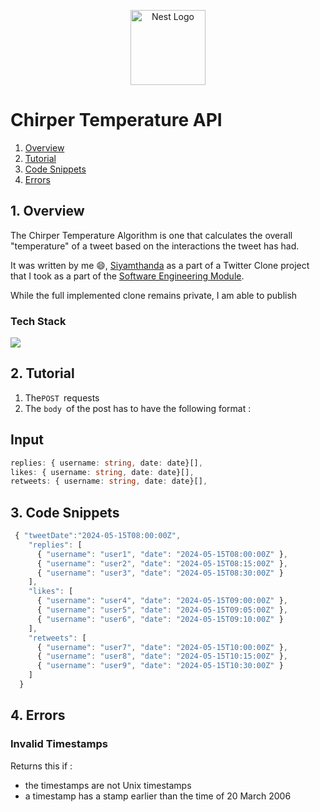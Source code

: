 <p align="center">
  <a href="https://nestjs.com/" target="blank"><img src="https://github.com/siyamthandandlovu/documentation/assets/99127918/d164bb02-8c5d-43b6-85d2-cb1c86cab51c" width="120" alt="Nest Logo" /></a>
</p>


# Chirper Temperature API

1. [Overview](https://github.com/siyamthandandlovu/chirper/edit/master/README.md#1-overview)
2. [Tutorial](https://github.com/siyamthandandlovu/chirper/edit/master/README.md#2-tutorial)
3. [Code Snippets](https://github.com/siyamthandandlovu/chirper/edit/master/README.md#3-code-snippets)
4. [Errors](https://github.com/siyamthandandlovu/chirper/edit/master/README.md#4-errors)


## 1. Overview

The Chirper Temperature Algorithm is one that calculates the overall "temperature" of a tweet based on the interactions the tweet has had.

It was written by me 😄, [Siyamthanda](https://siyamthandandlovu.netlify.app/) as a part of a Twitter Clone project that I took as a part of the [Software Engineering Module](https://www.cs.up.ac.za/module/cos301/).

While the full implemented clone remains private, I am able to publish

### Tech Stack
<p align="">
    <img src="https://skillicons.dev/icons?i=typescript,nodejs,express" />
</p>


## 2. Tutorial

1. The`POST `requests
2. The `body `of the post has to have the following format : 



## Input

```typescript
replies: { username: string, date: date}[],
likes: { username: string, date: date}[],
retweets: { username: string, date: date}[],
``` 

## 3. Code Snippets
```typescript
 { "tweetDate":"2024-05-15T08:00:00Z",
    "replies": [
      { "username": "user1", "date": "2024-05-15T08:00:00Z" },
      { "username": "user2", "date": "2024-05-15T08:15:00Z" },
      { "username": "user3", "date": "2024-05-15T08:30:00Z" }
    ],
    "likes": [
      { "username": "user4", "date": "2024-05-15T09:00:00Z" },
      { "username": "user5", "date": "2024-05-15T09:05:00Z" },
      { "username": "user6", "date": "2024-05-15T09:10:00Z" }
    ],
    "retweets": [
      { "username": "user7", "date": "2024-05-15T10:00:00Z" },
      { "username": "user8", "date": "2024-05-15T10:15:00Z" },
      { "username": "user9", "date": "2024-05-15T10:30:00Z" }
    ]
  }
```


## 4. Errors
### Invalid Timestamps 
Returns this if :
- the timestamps are not Unix timestamps
- a timestamp has a stamp earlier than the time of 20 March 2006

